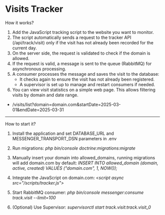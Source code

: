 # Visits Tracker

How it works?

1. Add the JavaScript tracking script to the website you want to monitor.
2. The script automatically sends a request to the tracker API (/api/track/visit) only if the visit has not already been recorded for the current day.
3. On the server side, the request is validated to check if the domain is allowed.
4. If the request is valid, a message is sent to the queue (RabbitMQ) for asynchronous processing.
5. A consumer processes the message and saves the visit to the database:
	- It checks again to ensure the visit has not already been registered.
	- A supervisor is set up to manage and restart consumers if needed.
6. You can view visit statistics on a simple web page. This allows filtering visits by domain and date range.
 - /visits/list?domain=domain.com&startDate=2025-03-01&endDate=2025-03-31

----

How to start it?

1. Install the application and set DATABASE_URL and MESSENGER_TRANSPORT_DSN parameters in .env

2. Run migrations: *php bin/console doctrine:migrations:migrate*

2. Manually insert your domain into allowed_domains, running migrations will add domain.com by default: *INSERT INTO allowed_domain (domain, active, created) VALUES ("domain.com", 1, NOW());*

3. Integrate the JavaScript on domain.com: <*script async src="/scripts/tracker.js"></script>*

4. Start RabbitMQ consumer: *php bin/console messenger:consume track.visit --limit=100*

5. (Optional) Use Supervisor: *supervisorctl start track.visit:track.visit_0*